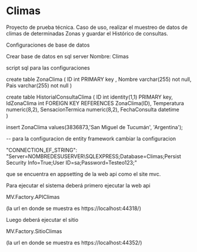 # Climas
Proyecto de prueba técnica. Caso de uso, realizar el muestreo de datos de climas de determinadas Zonas y guardar el Histórico de consultas.   


Configuraciones de base de datos

Crear base de datos en sql server
Nombre: Climas

script sql para las configuraciones

create table ZonaClima
(
	ID int  PRIMARY key , 
	Nombre varchar(255) not null,
	Pais varchar(255) not null
)



create table HistorialConsultaClima
(
	ID int identity(1,1) PRIMARY key,
	IdZonaClima int  FOREIGN KEY REFERENCES ZonaClima(ID), 
	Temperatura numeric(8,2),
	SensacionTermica numeric(8,2),
	FechaConsulta datetime	
)



insert ZonaClima values(3836873,'San Miguel de Tucumán', 'Argentina');



-- para la configuracion de entity framework cambiar la configuracion

"CONNECTION_EF_STRING": "Server=NOMBREDESUSERVER\\SQLEXPRESS;Database=Climas;Persist Security Info=True;User ID=sa;Password=Testeo123;"

que se encuentra en appsetting de la web api como el site mvc.





Para ejecutar el sistema deberá primero ejecutar la web api

MV.Factory.APIClimas

(la url en donde se muestra es https://localhost:44318/)

Luego deberá ejecutar el sitio 

MV.Factory.SitioClimas

(la url en donde se muestra es https://localhost:44352/)